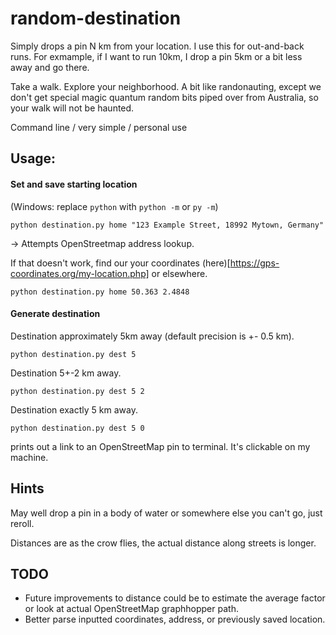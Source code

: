 # random-destination
Simply drops a pin N km from your location.  I use this for out-and-back runs.  For exmample, if I want to run 10km, I drop a pin 5km or a bit less away and go there.  

Take a walk.  Explore your neighborhood.  A bit like randonauting, except we don't get special magic quantum random bits piped over from Australia, so your walk will not be haunted.

Command line / very simple / personal use

## Usage:

#### Set and save starting location

(Windows: replace ```python``` with ```python -m``` or ```py -m```)

```python destination.py home "123 Example Street, 18992 Mytown, Germany"``` 

-> Attempts OpenStreetmap address lookup.

If that doesn't work, find our your coordinates (here)[https://gps-coordinates.org/my-location.php] or elsewhere.

```python destination.py home 50.363 2.4848```

#### Generate destination

Destination approximately 5km away (default precision is +- 0.5 km).

```python destination.py dest 5```

Destination 5+-2 km away.

```python destination.py dest 5 2```

Destination exactly 5 km away.

```python destination.py dest 5 0```

prints out a link to an OpenStreetMap pin to terminal.  It's clickable on my machine.

## Hints

May well drop a pin in a body of water or somewhere else you can't go, just reroll.

Distances are as the crow flies, the actual distance along streets is longer.

## TODO
- Future improvements to distance could be to estimate the average factor or look at actual OpenStreetMap graphhopper path.
- Better parse inputted coordinates, address, or previously saved location.
